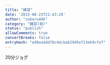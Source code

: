 ```yaml
---
title: "練習"
date: '2015-08-23T21:43:28'
author: "subaru44k"
category: "練習(弱)"
status: "publish"
allowComments: true
convertBreaks: false
entryHash: "ed8eaddd78c4dcba629d5ef13eb9cfe7"
---
```

20分ジョグ
